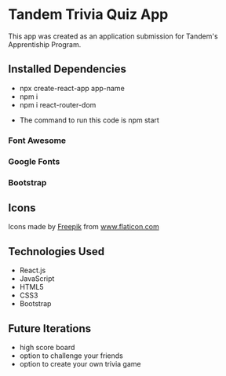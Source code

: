 # Tandem Trivia Quiz App

This app was created as an application submission for Tandem's Apprentiship Program.

## Installed Dependencies
- npx create-react-app app-name
- npm i
- npm i react-router-dom

* The command to run this code is npm start

### Font Awesome
<link rel="stylesheet" href="https://cdnjs.cloudflare.com/ajax/libs/font-awesome/5.14.0/css/all.min.css">

### Google Fonts  
<link href="https://fonts.googleapis.com/css2?family=Source+Code+Pro:wght@200;400;900&display=swap" rel="stylesheet">

### Bootstrap
<link rel="stylesheet" href="https://stackpath.bootstrapcdn.com/bootstrap/4.5.0/css/bootstrap.min.css" integrity="sha384-9aIt2nRpC12Uk9gS9baDl411NQApFmC26EwAOH8WgZl5MYYxFfc+NcPb1dKGj7Sk" crossorigin="anonymous">
<script defer src="https://code.jquery.com/jquery-3.5.1.slim.min.js" integrity="sha384-DfXdz2htPH0lsSSs5nCTpuj/zy4C+OGpamoFVy38MVBnE+IbbVYUew+OrCXaRkfj" crossorigin="anonymous"></script>
<script defer src="https://cdn.jsdelivr.net/npm/popper.js@1.16.0/dist/umd/popper.min.js" integrity="sha384-Q6E9RHvbIyZFJoft+2mJbHaEWldlvI9IOYy5n3zV9zzTtmI3UksdQRVvoxMfooAo" crossorigin="anonymous"></script>
<script defer src="https://stackpath.bootstrapcdn.com/bootstrap/4.5.0/js/bootstrap.min.js" integrity="sha384-OgVRvuATP1z7JjHLkuOU7Xw704+h835Lr+6QL9UvYjZE3Ipu6Tp75j7Bh/kR0JKI" crossorigin="anonymous"></script> 

## Icons
Icons made by <a href="http://www.freepik.com/" title="Freepik">Freepik</a> from <a href="https://www.flaticon.com/" title="Flaticon"> www.flaticon.com</a>

## Technologies Used
- React.js
- JavaScript
- HTML5
- CSS3
- Bootstrap

## Future Iterations
- high score board
- option to challenge your friends
- option to create your own trivia game
